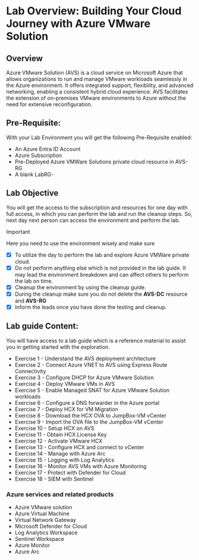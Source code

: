 # Lab Overview: Building Your Cloud Journey with Azure VMware Solution

## Overview
Azure VMware Solution (AVS) is a cloud service on Microsoft Azure that allows organizations to run and manage VMware workloads seamlessly in the Azure environment. It offers integrated support, flexibility, and advanced networking, enabling a consistent hybrid cloud experience. AVS facilitates the extension of on-premises VMware environments to Azure without the need for extensive reconfiguration.

## Pre-Requisite:
With your Lab Environment you will get the following Pre-Requisite enabled:
 - An Azure Entra ID Account
 - Azure Subscription
 - Pre-Deployed Azure VMWare Solutions private cloud resource in AVS-RG
 - A blank LabRG-<inject key="DeploymentID" />
 
## Lab Objective
You will get the access to the subscription and resources for one day with full access, in which you can perform the lab and run the cleanup steps. So, next day next person can access the environment and perform the lab.

> [!IMPORTANT]
> 
> Here you need to use the environment wisely and make sure
> - [x] To utilize the day to perform the lab and explore Azure VMWare private cloud.
> - [x] Do not perform anything else which is not provided in the lab guide. It may lead the environment breakdown and can affect others to perform the lab on time.
> - [x] Cleanup the environment by using the cleanup guide.
> - [X] During the cleanup make sure you do not delete the **AVS-DC** resource and **AVS-RG**
> - [x] Inform the leads once you have done the testing and cleanup.

## Lab guide Content:
You will have access to a lab guide which is a reference material to assist you in getting started with the exploration.
- Exercise 1 - Understand the AVS deployment architecture
- Exercise 2 - Connect Azure VNET to AVS using Express Route Connectivity 
- Exercise 3 - Configure DHCP for Azure VMware Solution
- Exercise 4 - Deploy VMware VMs in AVS 
- Exercise 5 - Enable Managed SNAT for Azure VMware Solution workloads 
- Exercise 6 - Configure a DNS forwarder in the Azure portal
- Exercise 7 - Deploy HCX for VM Migration
- Exercise 8 - Download the HCX OVA to JumpBox-VM vCenter
- Exercise 9 - Import the OVA file to the JumpBox-VM vCenter
- Exercise 10 - Setup HCX on AVS
- Exercise 11 - Obtain HCX License Key
- Exercise 12 - Activate VMware HCX
- Exercise 13 - Configure HCX and connect to vCenter
- Exercise 14 - Manage with Azure Arc 
- Exercise 15 - Logging with Log Analytics  
- Exercise 16 - Monitor AVS VMs with Azure Monitoring 
- Exercise 17 - Protect with Defender for Cloud 
- Exercise 18 - SIEM with Sentinel 

### Azure services and related products

- Azure VMware solution
- Azure Virtual Machine
- Virtual Network Gateway
- Microsoft Defender for Cloud
- Log Analytics Workspace
- Sentinel Workspace
- Azure Monitor
- Azure Arc
